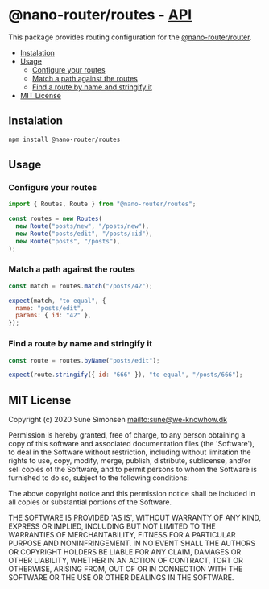 # @nano-router/routes - [API](./API.md)

This package provides routing configuration for the [@nano-router/router](../router).

<!-- toc -->

- [Instalation](#instalation)
- [Usage](#usage)
  - [Configure your routes](#configure-your-routes)
  - [Match a path against the routes](#match-a-path-against-the-routes)
  - [Find a route by name and stringify it](#find-a-route-by-name-and-stringify-it)
- [MIT License](#mit-license)

<!-- tocstop -->

## Instalation

```sh
npm install @nano-router/routes
```

## Usage

### Configure your routes

```js
import { Routes, Route } from "@nano-router/routes";

const routes = new Routes(
  new Route("posts/new", "/posts/new"),
  new Route("posts/edit", "/posts/:id"),
  new Route("posts", "/posts"),
);
```

### Match a path against the routes

```js
const match = routes.match("/posts/42");

expect(match, "to equal", {
  name: "posts/edit",
  params: { id: "42" },
});
```

### Find a route by name and stringify it

```js
const route = routes.byName("posts/edit");

expect(route.stringify({ id: "666" }), "to equal", "/posts/666");
```

## MIT License

Copyright (c) 2020 Sune Simonsen <mailto:sune@we-knowhow.dk>

Permission is hereby granted, free of charge, to any person obtaining
a copy of this software and associated documentation files (the
'Software'), to deal in the Software without restriction, including
without limitation the rights to use, copy, modify, merge, publish,
distribute, sublicense, and/or sell copies of the Software, and to
permit persons to whom the Software is furnished to do so, subject to
the following conditions:

The above copyright notice and this permission notice shall be
included in all copies or substantial portions of the Software.

THE SOFTWARE IS PROVIDED 'AS IS', WITHOUT WARRANTY OF ANY KIND,
EXPRESS OR IMPLIED, INCLUDING BUT NOT LIMITED TO THE WARRANTIES OF
MERCHANTABILITY, FITNESS FOR A PARTICULAR PURPOSE AND
NONINFRINGEMENT. IN NO EVENT SHALL THE AUTHORS OR COPYRIGHT HOLDERS BE
LIABLE FOR ANY CLAIM, DAMAGES OR OTHER LIABILITY, WHETHER IN AN ACTION
OF CONTRACT, TORT OR OTHERWISE, ARISING FROM, OUT OF OR IN CONNECTION
WITH THE SOFTWARE OR THE USE OR OTHER DEALINGS IN THE SOFTWARE.

